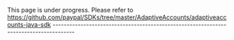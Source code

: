 This page is under progress. Please refer to https://github.com/paypal/SDKs/tree/master/AdaptiveAccounts/adaptiveaccounts-java-sdk
                                                --------------------------------------------------------------------------------------         
